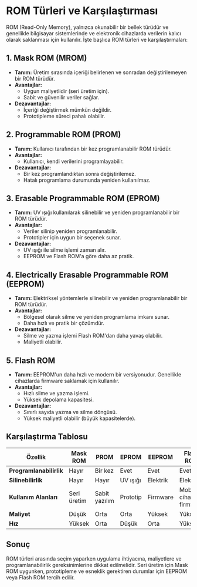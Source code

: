 # ROM Türleri ve Karşılaştırması

ROM (Read-Only Memory), yalnızca okunabilir bir bellek türüdür ve genellikle bilgisayar sistemlerinde ve elektronik cihazlarda verilerin kalıcı olarak saklanması için kullanılır. İşte başlıca ROM türleri ve karşılaştırmaları:

## 1. Mask ROM (MROM)
- **Tanım:** Üretim sırasında içeriği belirlenen ve sonradan değiştirilemeyen bir ROM türüdür.
- **Avantajlar:**
  - Uygun maliyetlidir (seri üretim için).
  - Sabit ve güvenilir veriler sağlar.
- **Dezavantajlar:**
  - İçeriği değiştirmek mümkün değildir.
  - Prototipleme süreci pahalı olabilir.

## 2. Programmable ROM (PROM)
- **Tanım:** Kullanıcı tarafından bir kez programlanabilir ROM türüdür.
- **Avantajlar:**
  - Kullanıcı, kendi verilerini programlayabilir.
- **Dezavantajlar:**
  - Bir kez programlandıktan sonra değiştirilemez.
  - Hatalı programlama durumunda yeniden kullanılmaz.

## 3. Erasable Programmable ROM (EPROM)
- **Tanım:** UV ışığı kullanılarak silinebilir ve yeniden programlanabilir bir ROM türüdür.
- **Avantajlar:**
  - Veriler silinip yeniden programlanabilir.
  - Prototipler için uygun bir seçenek sunar.
- **Dezavantajlar:**
  - UV ışığı ile silme işlemi zaman alır.
  - EEPROM ve Flash ROM'a göre daha az pratik.

## 4. Electrically Erasable Programmable ROM (EEPROM)
- **Tanım:** Elektriksel yöntemlerle silinebilir ve yeniden programlanabilir bir ROM türüdür.
- **Avantajlar:**
  - Bölgesel olarak silme ve yeniden programlama imkanı sunar.
  - Daha hızlı ve pratik bir çözümdür.
- **Dezavantajlar:**
  - Silme ve yazma işlemi Flash ROM'dan daha yavaş olabilir.
  - Maliyetli olabilir.

## 5. Flash ROM
- **Tanım:** EEPROM'un daha hızlı ve modern bir versiyonudur. Genellikle cihazlarda firmware saklamak için kullanılır.
- **Avantajlar:**
  - Hızlı silme ve yazma işlemi.
  - Yüksek depolama kapasitesi.
- **Dezavantajlar:**
  - Sınırlı sayıda yazma ve silme döngüsü.
  - Yüksek maliyetli olabilir (büyük kapasitelerde).

## Karşılaştırma Tablosu
| Özellik                 | Mask ROM   | PROM          | EPROM   | EEPROM  | Flash ROM               |
|-------------------------|------------|---------------|---------|---------|-------------------------|
| **Programlanabilirlik** | Hayır      | Bir kez       | Evet    | Evet    | Evet                    |
| **Silinebilirlik**      | Hayır      | Hayır         | UV ışığı| Elektrik| Elektrik                |
| **Kullanım Alanları**   | Seri üretim| Sabit yazılım | Prototip| Firmware| Mobil cihazlar, firmware|
| **Maliyet**             | Düşük      | Orta          | Orta    | Yüksek  | Yüksek                  |
| **Hız**                 | Yüksek     | Orta          | Düşük   | Orta    | Yüksek                  |

## Sonuç
ROM türleri arasında seçim yaparken uygulama ihtiyacına, maliyetlere ve programlanabilirlik gereksinimlerine dikkat edilmelidir. Seri üretim için Mask ROM uygunken, prototipleme ve esneklik gerektiren durumlar için EEPROM veya Flash ROM tercih edilir.
